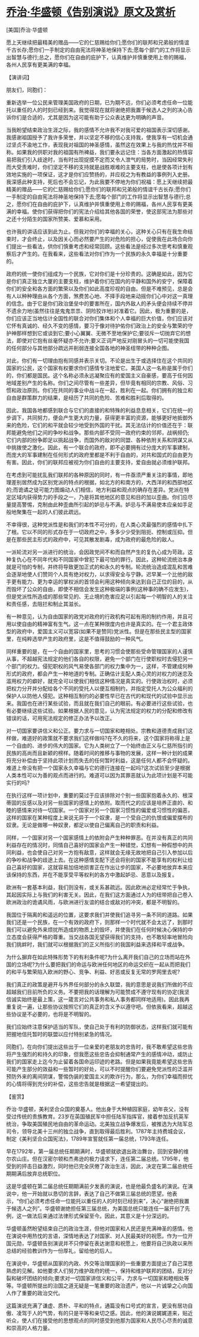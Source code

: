 # [乔治·华盛顿《告别演说》原文及赏析](https://www.vrrw.net/wx/14623.html)

[美国]乔治·华盛顿

愿上天继续把最精美的赠品——它的仁慈赐给你们;愿你们的联邦和兄弟般的情谊千古长存;愿你们一手制定的自由宪法将神圣地保持下去;愿每个部门的工作将显示出智慧与德行;总之，愿你们在自由的庇护下，认真维护并慎重使用上帝的赐福，各州人民享有更美满的幸福。

【演讲词】

朋友们，同胞们：

重新选举一位公民来管理美国政府的日期，已为期不远，你们必须考虑任命一位能托以重任的人的时刻已经到来。我觉得现在就将谢绝把我置于候选人之列的决心告诉你们是合适的，尤其是因为这可能有助于公众表达更为明确的声音。

当我盼望结束政治生涯之际，我的感情不允许我不对我可爱的祖国表示深切感谢。我感谢祖国授予了我许多荣誉，并以坚定不移的信心支持我，使我享有一切机会通过坚贞不渝地工作，表现我对祖国的神圣感情，虽然这在效果上与我的热忱并不相称。如果我的供职对我的祖国有所裨益，我们要永远记住：当各方面激起的热情容易把我们引入歧途时，当有时出现捉摸不定而又令人泄气的局势时，当因经常失利而大受责难时，你们坚定不移的支持就是战胜艰难的主要支柱，也是使各项计划有效地实施的一项保证，这才是你们应赞扬的，并应视之为有教益的事例列入史册。我深感此种支持，死后也不会忘记，为此我要不停地为你们祝福：愿上天继续把最精美的赠品——它的仁慈赐给你们;愿你们的联邦和兄弟般的情谊千古长存;愿你们一手制定的自由宪法将神圣地保持下去;愿每个部门的工作将显示出智慧与德行;总之，愿你们在自由的庇护下，认真维护并慎重使用上帝的赐福，各州人民享有更美满的幸福。使你们获得把你们的宪法介绍给其他各国的荣誉，使这部宪法为那些对之还十分陌生的国家所赞美、爱慕和采用。

也许我的讲话应该到此为止。但我对你们的幸福的关心，这种关心只有在我生命结束时，才会终止，以及因关心而必然要产生的对危险的担心，促使我在此场合向你们提出一些看法，供你们慎重考虑和经常回顾。这些看法是经过多次思考和慎重观察后才产生的。在我看来，这些看法对你们作为一个民族的永久幸福是十分重要的。

政府的统一使你们组成为一个民族，它对你们是十分珍贵的。这确是如此，因为它是你们真正独立大厦的主要支柱，维护着你们在国内的平静和国外的安宁，保障着你们的安全和各方面的繁荣以及你们如此高度珍视的自由。但是不难预见，总是会有人以种种理由从各个方面，煞费苦心地、不择手段地来动摇你们心中对这一真理的信念。由于它是你们政治堡垒中的要害所在，国内外敌人的矛头便会持续不停并不遗余力地(虽然往往是鬼鬼祟祟、阴险狡诈地)对准着它。因此，极为重要的是，你们应该正当地估计全国性的联合对你们集体和个人幸福的巨大价值，你们应该对它怀有真诚的、经久不变的感情，要习于像对待护佑你们政治上的安全与繁荣的守护神那样想到它或谈到它;要小心翼翼、无微不至地保护它;要驳斥一切抛弃它的想法，即使对它抱有丝毫怀疑亦不允许;要义正词严地反对刚冒头的一切可能使我国的任何部分与其他部分疏远并削弱连接全国各地的神圣纽带的种种企图。

对此，你们有一切理由抱有同感并表示关切。不论是出生于或选择住在这个共同的国家的公民，这个国家有权要求你们感情专注地爱它。美国人这一名称是属于你们的，你们都是国民。这个名称必须永远凝聚应有的爱国主义自豪感，要高于任何因地域差别产生的名称。你们之间尽管有一些差异，但毕竟有相同的宗教、风俗、习惯和政治原则。你们在共同的事业中战斗在一起，胜利在一起。你们拥有的独立和自由是群策群力的结果，是经历了共同的危险、苦难和胜利后取得的。

因此，我国各地都感到联合与它们的直接的和特殊的利益息息相关，它们在统一的步调下，共同努力，便会产生更大的力量，获得更丰富的资源，能够更好地抵御外来的危险，它们的和平就会较少地受到外国的干扰。其无法估计的价值还在于：联邦能避免他们之间的争吵和战争。那些内部不受同一政府约束的邻邦，战祸频仍;它们内部的纷争即足以挑起战争，而国外的敌对的同盟、各种依附关系和阴谋又从中挑拨使之激化。因此，有一个联合的政府，即不必要拥有过分庞大的军事建制，而庞大的军事建制在任何形式的政府里都是不利于自由的，对共和国式的自由更为有害。因此，你们的联邦应被视为你们自由的主要支持，爱自由就必须维护联邦。



在考虑到可能扰乱我们联邦的各种原因的同时，有一件亟须严重关注的事情，即地理差别居然成为区别党派的特点的根据，如北方的和南方的，大西洋的和西部地区的;而诡谲之徒可能力图煽动人们相信，地方利益和观点的确存在差异。党派在特定区域内获得势力的手段之一，乃是将其他地区的意见和目的加以歪曲。你们应尽量提高警惕，克制由此种歪曲所引起的妒忌与不满。妒忌与不满易使本应亲如手足般地聚集在一起的人们彼此疏远。

不幸得很，这种党派性是和我们的本性不可分的，在人类心灵最强烈的感情中扎下了根。它以不同的形式存在于一切政府之中，多多少少受到阻扼、控制或压抑。但是在那些民主形式的政府中，可见其散发剧毒，成为政府的最危险的敌人。

一派轮流对另一派进行的统治，会因政党间不和而自然产生的复仇心成为苛政。这种复仇心在不同年代和不同国家中曾犯下最可怕的罪行。因此，这种轮流统治本身就是可怕的专制，并终将导致更加正式的和永久的专制。轮流统治造成混乱和苦难会逐渐地使人们赞同个人具有绝对权力，以求得安全与宁静。迟早某一个比他的敌手更有能力、更为幸运的掌权派的首领会利用这种倾向来达到自己正位的目的，从而毁坏了公众的自由，即使不相信会发生这种极端的事例(这种事的确不应发生)，但是党派性所造成的那些常见的、无止境的危害应足以引起每一个明智的人的关注和责任感，去阻拦和制止其滋长。

有一种意见，认为自由国家的政党对政府的行政机构可起有用的制约作用，并且可用以使自由的精神富有生气。这一点在某种限度内也许是真实的。在一个君主政体型的政府中，爱国主义可以宽容(如果不是赞同)党派性。但是在那些民主型的国家里，在纯粹选举产生的政府里，这是不值得鼓励的一种风气。

同样重要的是，在一个自由的国家里，思考的习惯会使那些受命管理国家的人谨慎从事，不超越宪法规定的他们各自的权限，避免一个部门在行使职权时去侵犯另一个部门的权力。侵犯职权的风气易使各部门的权力集中为一，这样，不管建成何种形式的政府，都会产生一种地道的专制。正确估计支配人类心灵的对权力的迷恋及滥用权力的癖好，就完全可以使我们相信这种情况是真实的。行使政治权时，必须把权力分开并分配给各个不同的受托人以便互相制约，并指定受托人为公众福利的保护人以防他人侵犯。这种相互制约的必要性早已在古代的和现代的试验中显示出来。我国也在进行某些试验，而且就在我们自己的眼前。有必要进行这些试验，也有必要继续这些试验。如果根据人民的意见，认为宪法规定的权力的分配和修改有错误的话，可用宪法规定的修正办法予以改正。

对一切国家要讲信义和公正。要力求与一切国家和睦相处。宗教和道德责成我们这样做，难道好的政策就不要求我们这样做吗?在不久的将来，这个国家将称得上是一个自由的、进步的伟大的国家。它为人类树立了一个始终由正义与仁慈所指引的民族的高尚而且新颖的榜样。随着时间的推移与事物的发展，这样一种计划的成果将充分补偿由于坚持此项计划而失去的任何暂时利益，这是任何人都不会怀疑的。难道上帝没有把一个国家永久幸福与它的德行连接在一起吗?这次试验至少是根据人类本性可以为善的观点而进行的。难道可以因为其罪恶就认为此项计划是不可能实行的吗?

在执行这样一项计划中，重要的莫过于应该排除对个别一些国家抱着永久的、根深蒂固的反感以及对另一些国家的感情上的依附。取而代之的应该是培养正直的、和睦的感情来对待一切国家。一个国家对另一个国家习惯性的偏爱或习惯性的偏恶，这样的国家在某种程度上来说无异于一个奴隶，是一个受自己的仇恨或偏爱摆布的奴隶。无论是做哪一种奴隶，都足以使自己偏离自己的职责和利益。

同样，一个国家对另一个国家感情上的依附会产生种种罪恶。在并没有真正的共同利益存在的情况时，同情自己喜好的国家会产生一种错觉，幻想有一种假想中的共同利益，也会使自己对另一方抱有敌意，这样就会无缘无故地把自己引入参加以后的争吵和战争的歧途上去。在这种感情支配下还会将别的国家不能享有的权利让给自己喜好的国家，这就容易加倍地损害正在作出让步的国家，不必要地放弃本来应该保持的东西，并在不能享受平等权利的各方中激起妒忌、恶意以及报复。

欧洲有一套基本利益，我们则没有，或关系甚疏远。因此欧洲必定经常忙于争执，其起因实际上与我们的利害无关。因此，在我们这方面通过人为的纽带把自己卷入欧洲政治的诡谲风雨，与欧洲进行友谊的结合或敌对的冲突，都是不明智的。

我国位于隔离的和遥远的位置，这要求我们并使我们追寻另一条不同的道路。如果我们还是一个民族，在一个有效的政府下，则那样一个时代就不会太远了，到那时我们可以避免外来烦扰所造成的物质上的毁坏，并使我们在任何时候决心保持的中立态度会获得严格的尊重。当交战各国无望获得我们的支持，也不敢轻率地冒险向我们挑衅时，我们就可以根据我们的正义所指引的我国利益来选择和平或战争。

为什么摒弃在如此特殊形势下的有利条件呢?为什么离开我们自己的立场而站在外国的立场呢?为什么要把我们的命运与欧洲任何地区的命运交织在一起从而把我们的和平与繁荣陷入欧洲的野心、竞争、利益、好恶或反复无常的罗网里去呢?

我们真正的政策是避开与外界任何部分的永久联盟，我的意思是说我们所做的不应超越我们目前所负的义务。不要把我的话理解为可能赞成不遵守现有的协定(我坚信诚实始终是最上策，这一箴言对公共事务和私人事务都同样地适用)。因此我再重复说一遍，让那些协议按照它们的真正的含义予以遵守吧。但依我看来，超越这些协议是不必要的，也将是不明智的。

我们应始终注意保护适当的军队，使自己处于有利的防御状态，这样我们就可能有把握地信托暂时的联盟以应付特别紧急的情况。

同胞们，在向你们提出这些出于一位亲爱的老朋友的忠告时，我不敢希望这些忠告将产生强烈的和持久的印象，但我愿这些忠告会抑制通常产生的感情冲动，或防止我们的国家走上迄今为止留着各国命运印迹的老路。但是如果我竟能希望这些忠告可能产生部分的效益和一些暂时的好处，可以不时提醒你们要避免党派性的泛滥并预防外来的离间阴谋，警惕伪装的爱国主义的欺诈行为，那么，为你们幸福而担忧的心情将得到充分的补偿，这些忠告就是根据这一希望提出的。

【鉴赏】

乔治·华盛顿，美利坚合众国的奠基人。他出身于大种植园家庭，幼年丧父，没有受过传统的贵族教育。23岁在英国殖民军中担任陆军指挥官，接着参加反抗英军统治，争取美国殖民地自由的革命运动。北美独立战争爆发后，被推选为大陆军总司令，领导北美十三州的独立战争，直到取得最后胜利。1787年主持费城会议，制定《美利坚合众国宪法》，1789年宣誓就任第一届总统，1793年连任。

早在1792年，第一届总统任期期满时，华盛顿就欲退出政治舞台，回到安静的维尔农山庄。但在汉密尔顿和杰弗逊的极力请求下，连任第二届总统。1795年，他受到的抨击日益激烈，同时他已完全厌倦了政治生活，因此，决定在第二届总统任期期满后放弃总统职位。

这是华盛顿在第二届总统任期期满前夕发表的演说，也是他最负盛名的演说。在演说中，他一开始就以恳切的言辞，表达了自己不做第三届总统的愿望。他表示，“你们必须考虑任命一位能托以重任的人的时刻已经到来”，决心“谢绝把我置于候选人之列”。华盛顿谢绝担任第三届总统，为美国总统只能连任一届开创了先例，这一做法后来通过法律形式保留至今。因此，其意义是十分深远的。

华盛顿虽然盼望结束自己的政治生涯，但他对国家和人民还是充满神圣的感情。他在演说中用热忱的言语，深情地表达了对国家、对人民最美好的祝愿。作为一位开国元勋，华盛顿告别演说并不只停留在表达谢意和祝愿上，他要将自己执政以来所总结的经验教训作为一份厚礼，留给他的后人。

在演说中，华盛顿从国家的内政、外交等治理国家的一些重要方面提出了自己深思熟虑的见解。如他要求人们努力维护政府的统一，保持和维护联邦的团结，反对分裂和破坏团结的倾向;要求对一切国家讲信义和公平，力求与一切国家和睦相处等等。华盛顿所提出的治国之道无疑是一笔重要的政治遗产，他以一片诚挚之心向国人作了重要的政治交代。

这篇演说充满了谦虚、质朴、平和的特点，通篇没有口号式的宣言，更没有居功自傲、凌驾于人的气势，有的只是平等和亲切之感。因此，他的演说娓娓道来，贴近听众，使人们在接受他的思想观点的同时感受到他那为国家和人民尽心尽责的诚意和崇高的人格力量。


